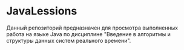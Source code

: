 # JavaLessions
Данный репозиторий предназначен для просмотра выполненных работа на языке Java по дисциплине "Введение в алгоритмы и структуры данных систем реального времени".
